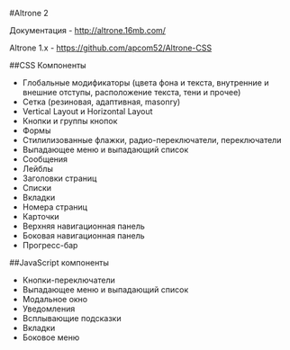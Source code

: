 #Altrone 2

Документация - http://altrone.16mb.com/

Altrone 1.x - https://github.com/apcom52/Altrone-CSS

##CSS Компоненты
* Глобальные модификаторы (цвета фона и текста, внутренние и внешние отступы, расположение текста, тени и прочее)
* Сетка (резиновая, адаптивная, masonry)
* Vertical Layout и Horizontal Layout
* Кнопки и группы кнопок
* Формы
* Стилилизованные флажки, радио-переключатели, переключатели
* Выпадающее меню и выпадающий список
* Сообщения
* Лейблы
* Заголовки страниц
* Списки
* Вкладки
* Номера страниц
* Карточки
* Верхняя навигационная панель
* Боковая навигационная панель
* Прогресс-бар

##JavaScript компоненты
* Кнопки-переключатели
* Выпадающее меню и выпадающий список
* Модальное окно
* Уведомления
* Всплывающие подсказки
* Вкладки
* Боковое меню
